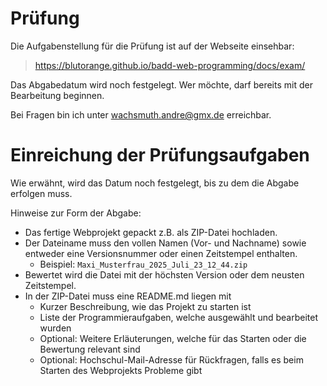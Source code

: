 # Prüfung

Die Aufgabenstellung für die Prüfung ist auf der Webseite einsehbar:

> https://blutorange.github.io/badd-web-programming/docs/exam/

Das Abgabedatum wird noch festgelegt. Wer möchte, darf bereits mit der Bearbeitung beginnen.

Bei Fragen bin ich unter wachsmuth.andre@gmx.de erreichbar.

# Einreichung der Prüfungsaufgaben

Wie erwähnt, wird das Datum noch festgelegt, bis zu dem die Abgabe erfolgen muss.

Hinweise zur Form der Abgabe:

* Das fertige Webprojekt gepackt z.B. als ZIP-Datei hochladen.
* Der Dateiname muss den vollen Namen (Vor- und Nachname) sowie  entweder eine Versionsnummer oder einen Zeitstempel enthalten.
  * Beispiel: `Maxi_Musterfrau_2025_Juli_23_12_44.zip`
* Bewertet wird die Datei mit der höchsten Version oder dem neusten Zeitstempel.
* In der ZIP-Datei muss eine README.md liegen mit
  * Kurzer Beschreibung, wie das Projekt zu starten ist
  * Liste der Programmieraufgaben, welche ausgewählt und bearbeitet wurden
  * Optional: Weitere Erläuterungen, welche für das Starten oder die Bewertung relevant sind
  * Optional: Hochschul-Mail-Adresse für Rückfragen, falls es beim Starten des Webprojekts Probleme gibt
